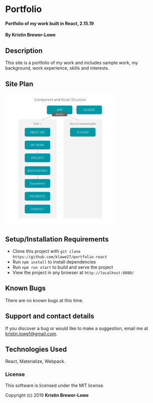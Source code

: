 # Portfolio

#### Portfolio of my work built in React, 2.15.19

#### By Kristin Brewer-Lowe

## Description

This site is a portfolio of my work and includes sample work, my background, work experience, skills and interests.

## Site Plan

<img src="src/components/assets/images/Portfolio-structure.png" width="350" title="Component Structure">

## Setup/Installation Requirements

* Clone this project with `git clone https://github.com/klowe27/portfolio-react`
* Run `npm install` to install dependencies
* Run `npm run start` to build and serve the project
* View the project in any browser at `http://localhost:8080/`

## Known Bugs

There are no known bugs at this time.

## Support and contact details

If you discover a bug or would like to make a suggestion, email me at kristin.lowe1@gmail.com.

## Technologies Used

React, Materialize, Webpack.

### License

This software is licensed under the MIT license.

Copyright (c) 2019 **Kristin Brewer-Lowe**
